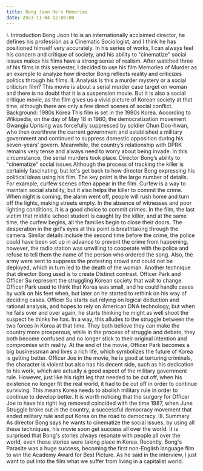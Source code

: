 ```yaml
---
title: Bong Joon Ho's Memories
date: 2023-11-04 12:00:00
---
```


Ⅰ. Introduction
Bong Joon Ho is an internationally acclaimed director, he defines his profession as a Cinematic Sociologist, and I think he has positioned himself very accurately. In his series of works, I can always feel his concern and critique of society, and his ability to "cinematize" social issues makes his films have a strong sense of realism.
After watched three of his films in this semester, I decided to use his film Memories of Murder as an example to analyze how director Bong reflects reality and criticizes politics through his films.
Ⅱ. Analysis
Is this a murder mystery or a social criticism film?
This movie is about a serial murder case target on woman and there is no doubt that it is a suspension movie. But it is also a social critique movie, as the film gives us a vivid picture of Korean society at that time, although there are only a few direct scenes of social conflict.
Background: 1980s Korea
This film is set in the 1980s Korea. According to Wikipedia, on the day of May 18 in 1980, the democratization movement Gwangju Uprising was forcefully suppressed by soldier Chun Doo-hwan, who then overthrew the current government and established a military government and continued to suppress domestic opposition during his seven-years’ govern. Meanwhile, the country’s relationship with DPRK remains very tense and always need to worry about being invade. In this circumstance, the serial murders took place.
Director Bong’s ability to "cinematize" social issues
Although the process of tracking the killer is certainly fascinating, but let's get back to how director Bong expressing his political ideas using his film. The key point is the large number of details.
For example, curfew scenes often appear in the film. Curfew is a way to maintain social stability, but it also helps the killer to commit the crime. When night is coming, the alarm went off, people will rush home and turn off the lights, making streets empty. In the absence of witnesses and poor lighting conditions, it is a good choice to commit crimes. In the film, the last victim that middle school student is caught by the killer, and at the same time, the curfew begins, all the families begin to close their doors. The desperation in the girl's eyes at this point is breathtaking through the camera.
Similar details include the second time before the crime, the police could have been set up in advance to prevent the crime from happening, however, the radio station was unwilling to cooperate with the police and refuse to tell them the name of the person who ordered the song. Also, the army were sent to suppress the protesting crowd and could not be deployed, which in turn led to the death of the woman.
Another technique that director Bong used is to create Distinct contrast. Officer Park and Officer Su represent the struggling Korean society that wait to change. Officer Park used to think that Korea was small, and he could handle cases by walk on his feet when, but later on he started to rethink on his way of deciding cases. Officer Su starts out relying on logical deduction and rational analysis, and hopes to rely on American DNA technology, but when he fails over and over again, he starts thinking he might as well shoot the suspect he thinks he has. In a way, this alludes to the struggle between the two forces in Korea at that time. They both believe they can make the country more prosperous, while in the process of struggle and debate, they both become confused and no longer stick to their original intention and compromise with reality. At the end of the movie, Officer Park becomes a big businessman and lives a rich life, which symbolizes the future of Korea is getting better.
Officer Joe in the movie, he is good at torturing criminals, the character is violent but also has his decent side, such as his dedication to his work, which are actually a good aspect of the military government rule. However, just like his right leg that needed to be cut off, when his existence no longer fit the real world, it had to be cut off in order to continue surviving. This means Korea needs to abolish military rule in order to continue to develop better. It is worth noticing that the surgery for Officer Joe to have his right leg removed coincided with the time 1987, when June Struggle broke out in the country, a successful democracy movement that ended military rule and put Korea on the road to democracy.
Ⅲ. Summary
As director Bong says he wants to cinematize the social issues, by using all these techniques, his movie soon get success all over the world. It is surprised that Bong's stories always resonate with people all over the world, even these stories were taking place in Korea.
Recently, Bong's Parasite was a huge success, becoming the first non-English language film to win the Academy Award for Best Picture. As he said in the interview, I just want to put into the film what we suffer from living in a capitalist world.



